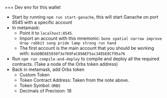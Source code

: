 === Dev env for this wallet

* Start by running `npm run start-ganache`, this will start Ganache on port 8545 with a specific account
* In metamask:
    * Point it to `localhost:8545`.
    * Import an account with this mnemonic: `bone spatial narrow improve drop rabbit song pride lamp strong run hand`
    * The first account is the main account that you should be working with: `0xbDBE6E5030f3e769FaC89AEF5ac34EbE8Cf95a76`
* Run `npm run compile-and-deploy` to compile and deploy all the required contracts. (Take a node of the Orbs token address)
* Back in metamask, add Orbs token
    * Custom Token
    * Token Contract Address: Taken from the note above.
    * Token Symbol: `ORBS`
    * Decimals of Precision: 18